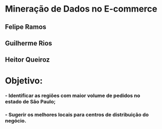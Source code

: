 # Mineração de Dados no E-commerce

## Felipe Ramos
## Guilherme Rios
## Heitor Queiroz

# Objetivo: 

### - Identificar as regiões com maior volume de pedidos no estado de São Paulo;
### - Sugerir os melhores locais para centros de distribuição do negócio.
